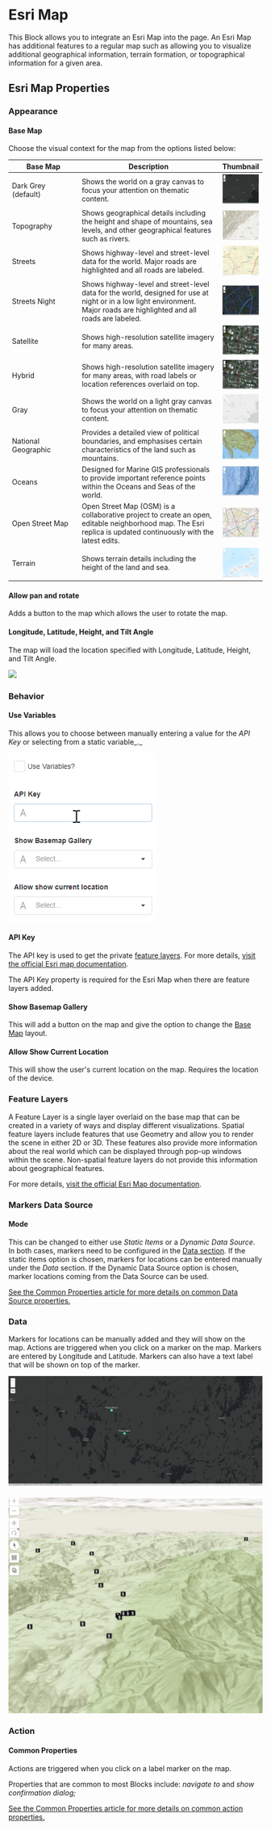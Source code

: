 # Esri Map

This Block allows you to integrate an Esri Map into the page. An Esri Map has additional features to a regular map such as allowing you to visualize additional geographical information, terrain formation, or topographical information for a given area.

## Esri Map Properties

### Appearance

#### Base Map

Choose the visual context for the map from the options listed below:

<table><thead><tr><th width="150">Base Map</th><th width="360.28544382299776">Description</th><th>Thumbnail</th></tr></thead><tbody><tr><td>Dark Grey (default)</td><td>Shows the world on a gray canvas to focus your attention on thematic content.</td><td><img src="../../.gitbook/assets/darkgrey.PNG" alt=""></td></tr><tr><td>Topography</td><td>Shows geographical details including the height and shape of mountains, sea levels, and other geographical features such as rivers.</td><td><img src="../../.gitbook/assets/Topographic.PNG" alt=""></td></tr><tr><td>Streets</td><td>Shows highway-level and street-level data for the world. Major roads are highlighted and all roads are labeled.</td><td><img src="../../.gitbook/assets/streets.PNG" alt=""></td></tr><tr><td>Streets Night</td><td>Shows highway-level and street-level data for the world, designed for use at night or in a low light environment. Major roads are highlighted and all roads are labeled.</td><td><img src="../../.gitbook/assets/streets night.PNG" alt=""></td></tr><tr><td>Satellite</td><td>Shows high-resolution satellite imagery for many areas. </td><td><img src="../../.gitbook/assets/Imagery.PNG" alt=""></td></tr><tr><td>Hybrid</td><td>Shows high-resolution satellite imagery for many areas, with road labels or location references overlaid on top.</td><td><img src="../../.gitbook/assets/Imagery Hybrid.PNG" alt=""></td></tr><tr><td>Gray</td><td>Shows the world on a light gray canvas to focus your attention on thematic content.</td><td><img src="../../.gitbook/assets/lightgrey.PNG" alt=""></td></tr><tr><td>National Geographic</td><td>Provides a detailed view of political boundaries, and emphasises certain characteristics of the land such as mountains.</td><td><img src="../../.gitbook/assets/nationalgeo.PNG" alt=""></td></tr><tr><td>Oceans</td><td>Designed for Marine GIS professionals to provide important reference points within the Oceans and Seas of the world. </td><td><img src="../../.gitbook/assets/Oceans.PNG" alt=""></td></tr><tr><td>Open Street Map</td><td>Open Street Map (OSM) is a collaborative project to create an open, editable neighborhood map. The Esri replica is updated continuously with the latest edits. </td><td><img src="../../.gitbook/assets/OpenStreetMap.PNG" alt=""></td></tr><tr><td>Terrain</td><td>Shows terrain details including the height of the land and sea.</td><td><img src="../../.gitbook/assets/terrain.PNG" alt=""></td></tr></tbody></table>

#### Allow pan and rotate

Adds a button to the map which allows the user to rotate the map.

#### Longitude, Latitude, Height, and Tilt Angle

The map will load the location specified with Longitude, Latitude, Height, and Tilt Angle.

![](broken-reference)

### Behavior

#### Use Variables

This allows you to choose between manually entering a value for the _API Key_ or selecting from a static variable_._

![](<../../.gitbook/assets/Esri Map API Key.gif>)

#### API Key

The API key is used to get the private [feature layers](esri-map.md#feature-layers). For more details, [visit the official Esri map documentation](https://developers.arcgis.com/documentation/mapping-apis-and-services/security/api-keys/).&#x20;

The API Key property is required for the Esri Map when there are feature layers added.

#### Show Basemap Gallery

This will add a button on the map and give the option to change the [Base Map](esri-map.md#base-map) layout.

#### Allow Show Current Location

This will show the user's current location on the map. Requires the location of the device.

### Feature Layers

A Feature Layer is a single layer overlaid on the base map that can be created in a variety of ways and display different visualizations. Spatial feature layers include features that use Geometry and allow you to render the scene in either 2D or 3D. These features also provide more information about the real world which can be displayed through pop-up windows within the scene. Non-spatial feature layers do not provide this information about geographical features.

For more details, [visit the official Esri Map documentation](https://developers.arcgis.com/javascript/latest/api-reference/esri-layers-FeatureLayer.html).&#x20;

### Markers Data Source

#### Mode

This can be changed to either use _Static Items_ or a _Dynamic Data Source_. In both cases, markers need to be configured in the [Data section](esri-map.md#data). If the static items option is chosen, markers for locations can be entered manually under the _Data_ section. If the Dynamic Data Source option is chosen, marker locations coming from the Data Source can be used.&#x20;

[See the Common Properties article for more details on common Data Source properties.](../common-properties.md#data-source)

### Data

Markers for locations can be manually added and they will show on the map. Actions are triggered when you click on a marker on the map. Markers are entered by Longitude and Latitude. Markers can also have a text label that will be shown on top of the marker.&#x20;

![](<../../.gitbook/assets/Esri markers.PNG>)

![](<../../.gitbook/assets/image (9).png>)

### Action

#### Common Properties&#x20;

Actions are triggered when you click on a label marker on the map.&#x20;

Properties that are common to most Blocks include: _navigate to_ and _show confirmation dialog;_

[See the Common Properties article for more details on common action properties.](../common-properties.md#action)
